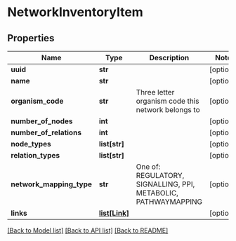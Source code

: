 # NetworkInventoryItem

## Properties
Name | Type | Description | Notes
------------ | ------------- | ------------- | -------------
**uuid** | **str** |  | [optional] 
**name** | **str** |  | [optional] 
**organism_code** | **str** | Three letter organism code this network belongs to | [optional] 
**number_of_nodes** | **int** |  | [optional] 
**number_of_relations** | **int** |  | [optional] 
**node_types** | **list[str]** |  | [optional] 
**relation_types** | **list[str]** |  | [optional] 
**network_mapping_type** | **str** | One of: REGULATORY, SIGNALLING, PPI, METABOLIC, PATHWAYMAPPING | [optional] 
**links** | [**list[Link]**](Link.md) |  | [optional] 

[[Back to Model list]](../README.md#documentation-for-models) [[Back to API list]](../README.md#documentation-for-api-endpoints) [[Back to README]](../README.md)


